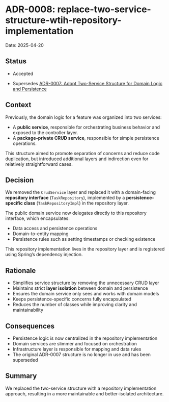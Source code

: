 # ADR-0008: replace-two-service-structure-wtih-repository-implementation

Date: 2025-04-20

## Status

- Accepted

- Supersedes [ADR-0007: Adopt Two-Service Structure for Domain Logic and Persistence
](0007-adopt-two-service-structure-for-domain-logic-and-persistence.md)

## Context

Previously, the domain logic for a feature was organized into two services:

- A **public service**, responsible for orchestrating business behavior and exposed to the controller layer.
- A **package-private CRUD service**, responsible for simple persistence operations.

This structure aimed to promote separation of concerns and reduce code duplication,
but introduced additional layers and indirection even for relatively straightforward cases.

## Decision

We removed the `CrudService` layer and replaced it with a domain-facing **repository interface** (`TaskRepository`),
implemented by a **persistence-specific class** (`TaskRepositoryImpl`) in the repository layer.

The public domain service now delegates directly to this repository interface, which encapsulates:

- Data access and persistence operations
- Domain-to-entity mapping
- Persistence rules such as setting timestamps or checking existence

This repository implementation lives in the repository layer and is registered using Spring’s dependency injection.

## Rationale

- Simplifies service structure by removing the unnecessary CRUD layer
- Maintains strict **layer isolation** between domain and persistence
- Ensures the domain service only sees and works with domain models
- Keeps persistence-specific concerns fully encapsulated
- Reduces the number of classes while improving clarity and maintainability

## Consequences

- Persistence logic is now centralized in the repository implementation
- Domain services are slimmer and focused on orchestration
- Infrastructure layer is responsible for mapping and data rules
- The original ADR-0007 structure is no longer in use and has been superseded

## Summary

We replaced the two-service structure with a repository implementation approach, 
resulting in a more maintainable and better-isolated architecture.
 